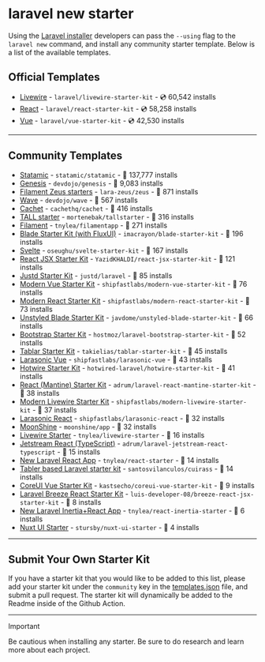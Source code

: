 # laravel new starter

Using the [Laravel installer](https://laravel.com/docs/installation#installing-php) developers can pass the `--using` flag to the `laravel new` command, and install any community starter template. Below is a list of the available templates.

## Official Templates

- [Livewire](https://github.com/laravel/livewire-starter-kit) - `laravel/livewire-starter-kit` - 💿 60,542 installs
- [React](https://github.com/laravel/react-starter-kit) - `laravel/react-starter-kit` - 💿 58,258 installs
- [Vue](https://github.com/laravel/vue-starter-kit) - `laravel/vue-starter-kit` - 💿 42,530 installs

---

## Community Templates

- [Statamic](https://github.com/statamic/statamic) - `statamic/statamic` - 💾 137,777 installs
- [Genesis](https://github.com/thedevdojo/genesis) - `devdojo/genesis` - 💾 9,083 installs
- [Filament Zeus starters](https://github.com/lara-zeus/zeus) - `lara-zeus/zeus` - 💾 871 installs
- [Wave](https://github.com/thedevdojo/wave) - `devdojo/wave` - 💾 567 installs
- [Cachet](https://github.com/cachethq/cachet) - `cachethq/cachet` - 💾 416 installs
- [TALL starter](https://github.com/mortenebak/tallstarter) - `mortenebak/tallstarter` - 💾 316 installs
- [Filament](https://github.com/tnylea/filamentapp) - `tnylea/filamentapp` - 💾 271 installs
- [Blade Starter Kit (with FluxUI)](https://github.com/imacrayon/blade-starter-kit) - `imacrayon/blade-starter-kit` - 💾 196 installs
- [Svelte](https://github.com/oseughu/svelte-starter-kit) - `oseughu/svelte-starter-kit` - 💾 167 installs
- [React JSX Starter Kit](https://github.com/YazidKHALDI/react-jsx-starter-kit) - `YazidKHALDI/react-jsx-starter-kit` - 💾 121 installs
- [Justd Starter Kit](https://github.com/justdlabs/laravel) - `justd/laravel` - 💾 85 installs
- [Modern Vue Starter Kit](https://github.com/shipfastlabs/modern-vue-starter-kit) - `shipfastlabs/modern-vue-starter-kit` - 💾 76 installs
- [Modern React Starter Kit](https://github.com/shipfastlabs/modern-react-starter-kit) - `shipfastlabs/modern-react-starter-kit` - 💾 73 installs
- [Unstyled Blade Starter Kit](https://github.com/javdome/unstyled-blade-starter-kit) - `javdome/unstyled-blade-starter-kit` - 💾 66 installs
- [Bootstrap Starter Kit](https://github.com/hostmoz/laravel-bootstrap-starter-kit) - `hostmoz/laravel-bootstrap-starter-kit` - 💾 52 installs
- [Tablar Starter Kit](https://github.com/takielias/tablar-starter-kit) - `takielias/tablar-starter-kit` - 💾 45 installs
- [Larasonic Vue](https://github.com/shipfastlabs/larasonic-vue) - `shipfastlabs/larasonic-vue` - 💾 43 installs
- [Hotwire Starter Kit](https://github.com/hotwired-laravel/hotwire-starter-kit) - `hotwired-laravel/hotwire-starter-kit` - 💾 41 installs
- [React (Mantine) Starter Kit](https://github.com/adrum/laravel-react-mantine-starter-kit) - `adrum/laravel-react-mantine-starter-kit` - 💾 38 installs
- [Modern Livewire Starter Kit](https://github.com/shipfastlabs/modern-livewire-starter-kit) - `shipfastlabs/modern-livewire-starter-kit` - 💾 37 installs
- [Larasonic React](https://github.com/shipfastlabs/larasonic-react) - `shipfastlabs/larasonic-react` - 💾 32 installs
- [MoonShine](https://github.com/moonshine-software/app) - `moonshine/app` - 💾 32 installs
- [Livewire Starter](https://github.com/tnylea/livewire-starter) - `tnylea/livewire-starter` - 💾 16 installs
- [Jetstream React (TypeScript)](https://github.com/adrum/laravel-jetstream-react-typescript) - `adrum/laravel-jetstream-react-typescript` - 💾 15 installs
- [New Laravel React App](https://github.com/tnylea/react-starter) - `tnylea/react-starter` - 💾 14 installs
- [Tabler based Laravel starter kit](https://github.com/santosvilanculos/cuirass) - `santosvilanculos/cuirass` - 💾 14 installs
- [CoreUI Vue Starter Kit](https://github.com/kastsecho/coreui-vue-starter-kit) - `kastsecho/coreui-vue-starter-kit` - 💾 9 installs
- [Laravel Breeze React Starter Kit](https://github.com/luis-developer-08/breeze-react-jsx-starter-kit) - `luis-developer-08/breeze-react-jsx-starter-kit` - 💾 8 installs
- [New Laravel Inertia+React App](https://github.com/tnylea/react-inertia-starter) - `tnylea/react-inertia-starter` - 💾 6 installs
- [Nuxt UI Starter](https://github.com/stursby/nuxt-ui-starter) - `stursby/nuxt-ui-starter` - 💾 4 installs

---

## Submit Your Own Starter Kit

If you have a starter kit that you would like to be added to this list, please add your starter kit under the `community` key in the [templates.json](templates.json) file, and submit a pull request. The starter kit will dynamically be added to the Readme inside of the Github Action.

---

> [!IMPORTANT]
> Be cautious when installing any starter. Be sure to do research and learn more about each project.